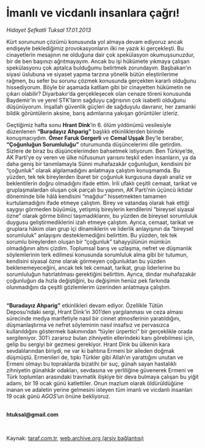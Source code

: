 # İmanlı ve vicdanlı insanlara çağrı!

*Hidayet Şefkatli Tuksal 17.01.2013*

<div class="yazi"><p>Kürt sorununun çözümü konusunda yol almaya devam ediyoruz ancak endişeyle beklediğimiz provokasyonların ilki ne yazık ki gerçekleşti. Bu cinayetlerin mesajının ne olduğuna dair çok spekülasyon okumuşsunuzdur, bir de ben başınızı ağrıtmayayım. Ancak bu işi hükümete yıkmaya çalışan spekülasyonu çok aptalca bulduğumu belirtmek zorundayım. Başbakan’ın siyasi üslubuna ve siyaset yapma tarzına yönelik bütün eleştirilerime rağmen, bu sefer bu sorunu çözmek konusunda gerçekten kararlı olduğunu hissediyorum. Böyle bir aşamada katliam gibi bir cinayetten hükümetin ne çıkarı olabilir? Diyarbakır’da gerçekleşecek olan cenaze töreni konusunda Baydemir’in ve yerel STK’ların sağduyu çağrısının çok isabetli olduğunu düşünüyorum. İnşallah güvenlik güçleri de sağduyulu davranır, her zamanki bildik görüntülerin aksine, barış adımlarına yakışan görüntüler izleriz. </p>
<p>Geçtiğimiz hafta sonu <b>Hrant Dink</b>’in 6. ölüm yıldönümü vesilesiyle düzenlenen <b>“Buradayız Ahparig”</b> başlıklı etkinliklerden birinde konuşmacıydım. <b>Ömer Faruk Gergerli</b> ve <b>Cemal Uşşak</b> Bey’le beraber, <b>“Çoğunluğun Sorumluluğu”</b> oturumunda düşüncelerimi dile getirdim. Sizlere de biraz bu düşüncelerimden bahsetmek istiyorum. Ben Türkiye’de, AK Parti’ye oy veren ve ülke nüfusunun yarısını teşkil eden insanların, ya da daha geniş bir tanımlamayla Sünni muhafazakâr çoğunluğun, kendisini bir “çoğunluk” olarak algılamadığını anlatmaya çalıştım konuşmamda. Bu yüzden, tek tek bireylerden ibaret bir çoğunluk kurgusuna dayalı analiz ve beklentilerin doğru olmadığını ifade ettim. İrili ufaklı çeşitli cemaat, tarikat ve gruplaşmalardan oluşan çok parçalı bu yapının, AK Parti’nin üçüncü iktidar döneminde bile hâlâ kendisini “mağdur” hissetmekten tamamen kurtulamadığını ifade etmeye çalıştım. Birey ve vatandaş olarak hak ettiği saygıyı görmeden büyümüş, yetişmiş bireylerin kendilerini “bireysel siyasal özne” olarak görme bilinci taşımadıklarını, bu yüzden de bireysel sorumluluk duygusu geliştirmediklerini izah etmeye çalıştım. Ayrıca, cemaat, tarikat ve gruplara hâkim olan grup içi dinamiklerin ve liderlik anlayışının da “bireysel sorumluluk” anlayışını desteklemediğini belirttim. Bu yüzden, tek tek sorumlu bireylerden oluşan bir “çoğunluk” tahayyülünün mümkün olmadığının altını çizdim. Toplumsal barış ve uzlaşma, nefret ve düşmanlık söylemlerinin terk edilmesi konusunda sorumluluk alma gibi bir tutumun, kendisini siyasal özne olarak görmeyen çoğunluktan bu yüzden beklenemeyeceğini, ancak tek tek cemaat, tarikat, grup liderlerine bu sorumluluğun hatırlatılması gerektiğini belirttim. Ayrıca, dindar muhafazakâr çoğunluğun da hızla değiştiğini, bu değişimin henüz pek farkında olunmadığını da çeşitli gözlemlerim üzerinden anlatmaya çalıştım. </p>
<p><b><br/>“Buradayız Ahparig”</b> etkinlikleri devam ediyor. Özellikle Tütün Deposu’ndaki sergi, Hrant Dink’in 301’den yargılanması ve ceza alması sürecinde medya marifetiyle nasıl bir cinnet atmosferinin yaratıldığını, düşmanlaştırma ve nefret söyleminin nasıl insafsız ve pervasızca kullanıldığını göstermek bakımından “tüyler ürpertici” bir gerçeklikle orada sergileniyor. 301’i zararsız bulan zihniyetin ellerindeki kanı görebilmesi için, gelip bu sergiyi bir gezmesi gerekiyor. Hrant Dink bu ülkenin kara sevdalılarından biriydi, ne var ki bahtına Ermeni bir aileden doğmak düşmüştü. Ermenileri de, tıpkı Türkler gibi Allah’ın yarattığını unutan ve Ermeni olmayı bu topraklarda bizatihi bir suç, günah sayan hastalıklı zihniyetin günahkâr odakları, sevdasına ve yerliliğine güvenerek Ermeni ve Türk toplumları arasındaki travmatik ilişkiye bir deva bulmaya çalışan bu yiğit adamı, bir 19 ocak günü katlettiler. Onun mazlum olarak öldürüldüğüne inanan ve adaletin yerine gelmesini isteyen tüm imanlı ve vicdanlı insanları 19 ocak günü <i>A</i><i>GOS</i>’un önüne bekliyoruz. </p><b>
<p><br/>htuksal@gmail.com</p>
<p></p></b> 
</div>

Kaynak: [taraf.com.tr](http://www.taraf.com.tr/hidayet-sefkatli-tuksal/makale-imanli-ve-vicdanli-insanlara-cagri.htm), [web.archive.org (arşiv bağlantısı)](http://web.archive.org/web/20131107133933/http://www.taraf.com.tr/hidayet-sefkatli-tuksal/makale-imanli-ve-vicdanli-insanlara-cagri.htm)
